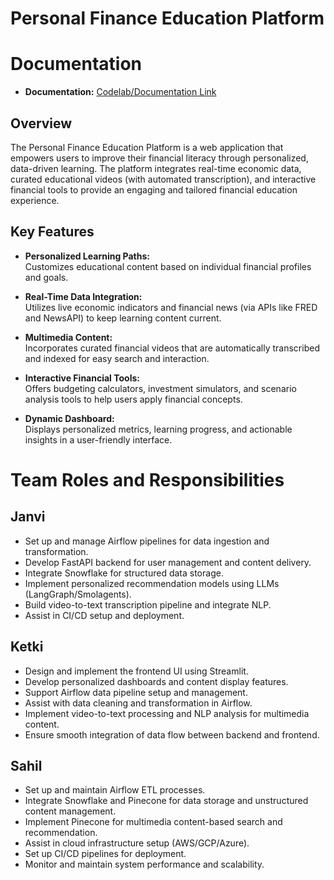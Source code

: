 # Personal Finance Education Platform

# Documentation
- **Documentation:** [Codelab/Documentation Link](https://docs.google.com/document/d/1c8ftZoBDZBQusLQGET5FMpD3fXuemJtR-89r3nvXCvc/edit?tab=t.0)

## Overview

The Personal Finance Education Platform is a web application that empowers users to improve their financial literacy through personalized, data-driven learning. The platform integrates real-time economic data, curated educational videos (with automated transcription), and interactive financial tools to provide an engaging and tailored financial education experience.

## Key Features

- **Personalized Learning Paths:**  
  Customizes educational content based on individual financial profiles and goals.

- **Real-Time Data Integration:**  
  Utilizes live economic indicators and financial news (via APIs like FRED and NewsAPI) to keep learning content current.

- **Multimedia Content:**  
  Incorporates curated financial videos that are automatically transcribed and indexed for easy search and interaction.

- **Interactive Financial Tools:**  
  Offers budgeting calculators, investment simulators, and scenario analysis tools to help users apply financial concepts.

- **Dynamic Dashboard:**  
  Displays personalized metrics, learning progress, and actionable insights in a user-friendly interface.

# Team Roles and Responsibilities

## Janvi
- Set up and manage Airflow pipelines for data ingestion and transformation.
- Develop FastAPI backend for user management and content delivery.
- Integrate Snowflake for structured data storage.
- Implement personalized recommendation models using LLMs (LangGraph/Smolagents).
- Build video-to-text transcription pipeline and integrate NLP.
- Assist in CI/CD setup and deployment.

## Ketki
- Design and implement the frontend UI using Streamlit.
- Develop personalized dashboards and content display features.
- Support Airflow data pipeline setup and management.
- Assist with data cleaning and transformation in Airflow.
- Implement video-to-text processing and NLP analysis for multimedia content.
- Ensure smooth integration of data flow between backend and frontend.

## Sahil
- Set up and maintain Airflow ETL processes.
- Integrate Snowflake and Pinecone for data storage and unstructured content management.
- Implement Pinecone for multimedia content-based search and recommendation.
- Assist in cloud infrastructure setup (AWS/GCP/Azure).
- Set up CI/CD pipelines for deployment.
- Monitor and maintain system performance and scalability.

